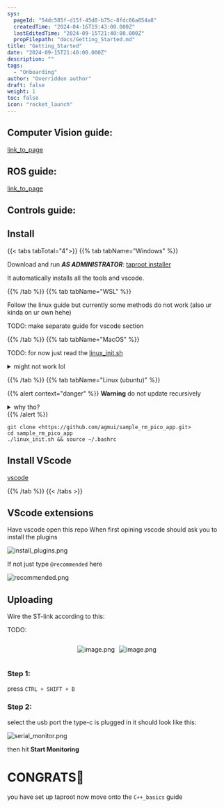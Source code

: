 ```yaml
---
sys:
  pageId: "54dc585f-d15f-45d0-b75c-8fdc66a854a8"
  createdTime: "2024-04-16T19:43:00.000Z"
  lastEditedTime: "2024-09-15T21:40:00.000Z"
  propFilepath: "docs/Getting_Started.md"
title: "Getting_Started"
date: "2024-09-15T21:40:00.000Z"
description: ""
tags:
  - "Onboarding"
author: "Overridden author"
draft: false
weight: 1
toc: false
icon: "rocket_launch"
---
```


## Computer Vision guide:

[link_to_page](86d45bc0-388b-4d26-8848-44f255f73d0e)

## ROS guide:

[link_to_page](3c76c1de-ec8f-46d6-8b0a-294005edc2d5)

## Controls guide:

## Install

{{< tabs tabTotal="4">}}
{{% tab tabName="Windows" %}}

Download and run _**AS ADMINISTRATOR**_: [taproot installer](https://github.com/Thornbots/TeachingFreshies/releases/tag/1.0)

It automatically installs all the tools and vscode.

{{% /tab %}}
{{% tab tabName="WSL" %}}

Follow the linux guide but currently some methods do not work (also ur kinda on ur own hehe)

TODO: make separate guide for vscode section

{{% /tab %}}
{{% tab tabName="MacOS" %}}

TODO: for now just read the [linux_init.sh](https://github.com/agmui/sample_rm_pico_app/blob/main/linux_init.sh)

<details>
<summary>might not work lol</summary>

`brew install libusb pkg-config`

Next install: [vscode](https://code.visualstudio.com/Download)

</details>

{{% /tab %}}
{{% tab tabName="Linux (ubuntu)" %}}

{{% alert context="danger" %}}
**Warning** do not update recursively
<details>
<summary>why tho?</summary>
There are some submodules that may go on for a while (like tinyusb) and I highly
recommend you don't need to get them.
If you want to see what submodules I update just look in `linux_init.sh`
</details>
{{% /alert %}}

```shell
git clone <https://github.com/agmui/sample_rm_pico_app.git>
cd sample_rm_pico_app
./linux_init.sh && source ~/.bashrc
```

## Install VScode

[vscode](https://code.visualstudio.com/Download)

{{% /tab %}}
{{< /tabs >}}

## VScode extensions

Have vscode open this repo
When first opining vscode should ask you to install the plugins

![install_plugins.png](https://prod-files-secure.s3.us-west-2.amazonaws.com/d518164a-d88e-44d1-a4ee-3adb3bd8bce0/89bd30f0-1825-4e77-867b-0a41ce370880/install_plugins.png?X-Amz-Algorithm=AWS4-HMAC-SHA256&X-Amz-Content-Sha256=UNSIGNED-PAYLOAD&X-Amz-Credential=ASIAZI2LB466Q2NX7ISY%2F20250327%2Fus-west-2%2Fs3%2Faws4_request&X-Amz-Date=20250327T220721Z&X-Amz-Expires=3600&X-Amz-Security-Token=IQoJb3JpZ2luX2VjEOb%2F%2F%2F%2F%2F%2F%2F%2F%2F%2FwEaCXVzLXdlc3QtMiJHMEUCIDIjFVOUWdLi%2BCWt2JQabo9TN284MA2UJenIUbDGm8d2AiEA8p9Qz5aL%2FrvbF7wzx7zIkU%2BHAzTb80SKvVch8xXiAUQq%2FwMITxAAGgw2Mzc0MjMxODM4MDUiDFk7Y%2FFPwhw7yUaAqSrcAyOdY1HL4xEsuQRz9UJV6CZPQ4l1gnydXVFMMHoMlkCGa6yd%2B1gTi%2BRxxvAxwCCI1yVbTJsBYhXZ4PXYBsk5VPvwk7tlGZKl0%2FR5z8%2BJZ3o6dp%2BFQOoQPwPqY4B5ww9H3x2pxUQgcDPYYMSu%2BBnLCKURMdVSme0bTSWjEwlIP0aEoMJuT3DnmfKtDOPfE8aEN5qGS%2BmQX9ghqdaLhYrPaxXGkC2DTqq4V6TNYlShKKgTG9xAoxF%2BEvdfBgOYXNWkRTEzTa7TYrjezJLeVWrzPxGi9v6Q8IxIGz1tz0%2FWaTV6R%2BVFHEFvXT4kypyZPCUT6F5ofBrH0ObObLiYelonx8TFYjkCYL82YVGIBCqeGCK6Te6kCx0HEWnjUuyjMjYLOGZZCCMu9EKS1wlPqjfWZchvV%2BHrQZcQOsJ4I3iSkstP5EjrVhcVGVHh0Xn%2Br1OkJ98sJ2pYVKrDTO99va8%2FL7n9qmyxmvfp%2FxjmwVzm0xJ12N5JkW8zCPZZzcWvWNlsv8GkmsGQrl%2BLFjdAuVQp%2F4eKagQFJ0T4jDqukK1r8kITJtDUTt5q%2FFVC%2Fy5pa%2FK5qG7vfHpuzj7MfHLmgYQgCOgdFheTWzEOf%2BjgxG1lXCTaF1vmVqiSwEaNwA94MOiKl78GOqUBAEcmMBo5obYpn3CvmLNbYOXI0nb07ST%2FZSWzhDh3uzQKtyIbfdbgpluAMtKygqTVtXwYyTPIBX3tEwnnrZDUaSlrxcaSHNlRAmCCYpOyh4wTKPHCrjthElc9T%2Bknu5ElXV3KKn0WABQxcrXgOrriPZ97c3g%2BPB1B8WkUh41QDOPJSZy79%2Fg7Ghhow6YwIxKrF2gTez0xR2P3uNThaoVV7eG2FVhh&X-Amz-Signature=c373d263f52dede533f42262cb1fe40a1afb2f563b2421599512f348f706dd5a&X-Amz-SignedHeaders=host&x-id=GetObject)

If not just type `@recommended` here  

![recommended.png](https://prod-files-secure.s3.us-west-2.amazonaws.com/d518164a-d88e-44d1-a4ee-3adb3bd8bce0/61e661e9-5d85-4dfc-be0d-8d2097a5e793/recommended.png?X-Amz-Algorithm=AWS4-HMAC-SHA256&X-Amz-Content-Sha256=UNSIGNED-PAYLOAD&X-Amz-Credential=ASIAZI2LB466Q2NX7ISY%2F20250327%2Fus-west-2%2Fs3%2Faws4_request&X-Amz-Date=20250327T220721Z&X-Amz-Expires=3600&X-Amz-Security-Token=IQoJb3JpZ2luX2VjEOb%2F%2F%2F%2F%2F%2F%2F%2F%2F%2FwEaCXVzLXdlc3QtMiJHMEUCIDIjFVOUWdLi%2BCWt2JQabo9TN284MA2UJenIUbDGm8d2AiEA8p9Qz5aL%2FrvbF7wzx7zIkU%2BHAzTb80SKvVch8xXiAUQq%2FwMITxAAGgw2Mzc0MjMxODM4MDUiDFk7Y%2FFPwhw7yUaAqSrcAyOdY1HL4xEsuQRz9UJV6CZPQ4l1gnydXVFMMHoMlkCGa6yd%2B1gTi%2BRxxvAxwCCI1yVbTJsBYhXZ4PXYBsk5VPvwk7tlGZKl0%2FR5z8%2BJZ3o6dp%2BFQOoQPwPqY4B5ww9H3x2pxUQgcDPYYMSu%2BBnLCKURMdVSme0bTSWjEwlIP0aEoMJuT3DnmfKtDOPfE8aEN5qGS%2BmQX9ghqdaLhYrPaxXGkC2DTqq4V6TNYlShKKgTG9xAoxF%2BEvdfBgOYXNWkRTEzTa7TYrjezJLeVWrzPxGi9v6Q8IxIGz1tz0%2FWaTV6R%2BVFHEFvXT4kypyZPCUT6F5ofBrH0ObObLiYelonx8TFYjkCYL82YVGIBCqeGCK6Te6kCx0HEWnjUuyjMjYLOGZZCCMu9EKS1wlPqjfWZchvV%2BHrQZcQOsJ4I3iSkstP5EjrVhcVGVHh0Xn%2Br1OkJ98sJ2pYVKrDTO99va8%2FL7n9qmyxmvfp%2FxjmwVzm0xJ12N5JkW8zCPZZzcWvWNlsv8GkmsGQrl%2BLFjdAuVQp%2F4eKagQFJ0T4jDqukK1r8kITJtDUTt5q%2FFVC%2Fy5pa%2FK5qG7vfHpuzj7MfHLmgYQgCOgdFheTWzEOf%2BjgxG1lXCTaF1vmVqiSwEaNwA94MOiKl78GOqUBAEcmMBo5obYpn3CvmLNbYOXI0nb07ST%2FZSWzhDh3uzQKtyIbfdbgpluAMtKygqTVtXwYyTPIBX3tEwnnrZDUaSlrxcaSHNlRAmCCYpOyh4wTKPHCrjthElc9T%2Bknu5ElXV3KKn0WABQxcrXgOrriPZ97c3g%2BPB1B8WkUh41QDOPJSZy79%2Fg7Ghhow6YwIxKrF2gTez0xR2P3uNThaoVV7eG2FVhh&X-Amz-Signature=9f7f19f505a25b15944a668f8f275507c0f7efbb5a1a6a310e2284728ddd923c&X-Amz-SignedHeaders=host&x-id=GetObject)

## Uploading

Wire the ST-link according to this:

TODO:

<div style="display: flex;flex-direction: row; column-gap:10px; max-width: 630px;justify-content: center;">
<div>

![image.png](https://prod-files-secure.s3.us-west-2.amazonaws.com/d518164a-d88e-44d1-a4ee-3adb3bd8bce0/210ecb78-1116-4d7b-b9b7-2292f66fa2c2/image.png?X-Amz-Algorithm=AWS4-HMAC-SHA256&X-Amz-Content-Sha256=UNSIGNED-PAYLOAD&X-Amz-Credential=ASIAZI2LB466RRCAZYKC%2F20250327%2Fus-west-2%2Fs3%2Faws4_request&X-Amz-Date=20250327T220727Z&X-Amz-Expires=3600&X-Amz-Security-Token=IQoJb3JpZ2luX2VjEOT%2F%2F%2F%2F%2F%2F%2F%2F%2F%2FwEaCXVzLXdlc3QtMiJGMEQCIBrbr8VWBrtjMSiFwqq6Os1UyXLVUWw%2FAC9Nv0wmDaTvAiBylmxcMEkSVc7DlIvFrjSeMvxSbr0yk68y%2Fk6CdB%2BL%2Byr%2FAwhNEAAaDDYzNzQyMzE4MzgwNSIMbPPeeOMQzTaXGNxxKtwDXXYGc4ZoZU6d%2BGXyfSW4NYNaK5rqnmpBJ5IUPuhih0a7mQOo3BehKO%2Bs%2FxQH8adeGAt8ENE2oeWenkJUujSEcRRwXxzRlnJPo4Xa96fb2GezLuRRhZ4NiR4IyQeEcFIlfr8zL69OS8yFdziHipOAwRDo%2BaPxEgiqXgLq5qBsSrbezAvoniSdv6Inq%2FXs54Ne20iwYqq4iQ0vxF2h7JJ5rDRVQh8xCzB14uKW8vqO2a%2FL0D%2Bm7i7v%2FoVAddRhLu1cn4NNRGh9xGA5W45mJPMIUO21ZBsV9NJIdgEWCL4p%2B45Ag0w8viOCCSN22KidjzbCvSodXu4cXak89BfRMfqP8tbGQYtUkgMYgj8fIH5%2BR7BuGLCEHlJJt8kFxxpnmTTE6uLWD1%2BcaTQ3BRMFS5WG1oL%2BFvqtcsE6o2IYmwJ%2BZGiDOkfmk4pX%2FEyxOcnfS2nFoPYVNwU%2FVrMu8dTcInE2SeE84yI6rOJVr09VePrFKL2a3G15fmPuw0nWshmlldnDFeThLqWFjLaY5ZHBNfm69AHEHlo5M0u56KjOaVxZxPWSQykQ72YRdbw7NhT3o6afOV4F9qIlkvkNDm6sJL043rz5PGTr4Qbn0%2BSla7czDHCp864QHhT141RosF8w0dyWvwY6pgEoJzyJjIroKDrzwtJOvPjp2eM%2BZWxW6BJJYFpcVD8Y5pnWm149MwRHATB%2F2Ny2ScDF%2FpfYaUFs7jGiTxcqvvsgtiptobt9A8FI8skqymzaTCFuLmKKpwV4eo4CqtEu4z4pgpvOKyVbisVof02MkpX5zTy4YTofN8VnFJZ6rZQgKPHtdcPwAnb%2B82y%2FSfDEe9QjpeKYTEk5GDzGqzaHBtPQ2z9aIM58&X-Amz-Signature=8cf678b865a7f5c8044fba9e650c9e33f96f7bd6541f04c60fe82d72ef78e203&X-Amz-SignedHeaders=host&x-id=GetObject)

</div>
<div>

![image.png](https://prod-files-secure.s3.us-west-2.amazonaws.com/d518164a-d88e-44d1-a4ee-3adb3bd8bce0/33a0fd0f-8ca6-4a86-8e09-26e95ded1fff/image.png?X-Amz-Algorithm=AWS4-HMAC-SHA256&X-Amz-Content-Sha256=UNSIGNED-PAYLOAD&X-Amz-Credential=ASIAZI2LB466RROM2B7M%2F20250327%2Fus-west-2%2Fs3%2Faws4_request&X-Amz-Date=20250327T220727Z&X-Amz-Expires=3600&X-Amz-Security-Token=IQoJb3JpZ2luX2VjEOT%2F%2F%2F%2F%2F%2F%2F%2F%2F%2FwEaCXVzLXdlc3QtMiJHMEUCIFCs0D0UKEqAo%2Bbcrjwbvl0trgRp15BOdIAzgiA7%2BRpWAiEA%2BPfk7XS%2BALluy6eUeqZ9yFIaodRsHqk%2FGuA9Roohnooq%2FwMITRAAGgw2Mzc0MjMxODM4MDUiDO%2FWZTofy4X4Wr63BCrcA5w5dE2Cyp3nt1DkH28Y4FmDlj2r0hFZfT3zrThqeLPUfs2xyE35abNOY02C2sez3VXMUR%2FEtHZNzXiXAjaN06dFUftZx%2FbZH6fmCc9VWMkFiSNJfVIZoGZRq0U%2F53%2BkfNNn16g7229TJ7clZ%2FT9NDN8l4xyfsf%2Be1MOX%2Fz5osVGKM5wf%2FdP2j53zYaZUUTew1CpAd%2BkL6HqaLlM%2BxsHCsbgNzRROWd54QkuTh35uurpTmzIzdz%2B%2Be8Ofb64aWl40GEgPhF0iQxx2YgtNOMuRKtMszJtSSKwgtEHsD9VcgnR58qggPaOZCRdONcgFM4lAQhNft5YSPjB7xnX9%2B57RBjJwCh%2BWyzQ%2Fglv57WIVX2FLEQuz8L9psQDJ6Y7FpMnz4%2FkRWVUVYLVHLvA2EFsndjU8yAmH0E77Oz01kjG2QL0bYQrO5bqY99qbnsoLi5%2BrP1VcKTRvakPE24i6Ql2Z3EtCisJwooMV1xDcWvrjtmRNE8nQNHrrVV3MC0ZVKvf4ZNMLowtvDkdcROmAOFSK%2FYx6D5gSgT1z%2BPzBO%2BGZ3hBSWLdhVgqiXL%2FL%2BEOP%2F7L1JZB%2Fc2m1WkKH%2BXhWAB8XneE9KAYQQ2ybgXYPIrqpPdGK%2FfMKgKaWH90gqSuMMzclr8GOqUB5DUXE4t6SwQlh65Rqw%2BwOIqm98my6FLW0wwyeulWaNCPwsbgLLcWH4vXNn%2F1tLtMTxJxgfOXINvTrRWvJ9lA6jFqDY4n2hBxiDToXH8Slq0ZC5WgHwdma9G2D1zQqyr3OqU9%2FGBMxKzNggSi%2BrbJX%2BUfKACLCstJSo3LlBLyuE%2BeKxCW%2FvFfX%2FjJ8pgG59U%2Fu3dTJT9lOCl1bD%2B8CD2aaV0kND0j&X-Amz-Signature=4d17492a214d442c696fbcc061eb60be66d095fe7b60939078d2bdff30ea4932&X-Amz-SignedHeaders=host&x-id=GetObject)

</div>
</div>

### Step 1:

press `CTRL + SHIFT + B`

### Step 2:

select the usb port the type-c is plugged in it should look like this:

![serial_monitor.png](https://prod-files-secure.s3.us-west-2.amazonaws.com/d518164a-d88e-44d1-a4ee-3adb3bd8bce0/f03f4774-05d4-4393-b6a0-d5efb6d315ab/serial_monitor.png?X-Amz-Algorithm=AWS4-HMAC-SHA256&X-Amz-Content-Sha256=UNSIGNED-PAYLOAD&X-Amz-Credential=ASIAZI2LB466Q2NX7ISY%2F20250327%2Fus-west-2%2Fs3%2Faws4_request&X-Amz-Date=20250327T220721Z&X-Amz-Expires=3600&X-Amz-Security-Token=IQoJb3JpZ2luX2VjEOb%2F%2F%2F%2F%2F%2F%2F%2F%2F%2FwEaCXVzLXdlc3QtMiJHMEUCIDIjFVOUWdLi%2BCWt2JQabo9TN284MA2UJenIUbDGm8d2AiEA8p9Qz5aL%2FrvbF7wzx7zIkU%2BHAzTb80SKvVch8xXiAUQq%2FwMITxAAGgw2Mzc0MjMxODM4MDUiDFk7Y%2FFPwhw7yUaAqSrcAyOdY1HL4xEsuQRz9UJV6CZPQ4l1gnydXVFMMHoMlkCGa6yd%2B1gTi%2BRxxvAxwCCI1yVbTJsBYhXZ4PXYBsk5VPvwk7tlGZKl0%2FR5z8%2BJZ3o6dp%2BFQOoQPwPqY4B5ww9H3x2pxUQgcDPYYMSu%2BBnLCKURMdVSme0bTSWjEwlIP0aEoMJuT3DnmfKtDOPfE8aEN5qGS%2BmQX9ghqdaLhYrPaxXGkC2DTqq4V6TNYlShKKgTG9xAoxF%2BEvdfBgOYXNWkRTEzTa7TYrjezJLeVWrzPxGi9v6Q8IxIGz1tz0%2FWaTV6R%2BVFHEFvXT4kypyZPCUT6F5ofBrH0ObObLiYelonx8TFYjkCYL82YVGIBCqeGCK6Te6kCx0HEWnjUuyjMjYLOGZZCCMu9EKS1wlPqjfWZchvV%2BHrQZcQOsJ4I3iSkstP5EjrVhcVGVHh0Xn%2Br1OkJ98sJ2pYVKrDTO99va8%2FL7n9qmyxmvfp%2FxjmwVzm0xJ12N5JkW8zCPZZzcWvWNlsv8GkmsGQrl%2BLFjdAuVQp%2F4eKagQFJ0T4jDqukK1r8kITJtDUTt5q%2FFVC%2Fy5pa%2FK5qG7vfHpuzj7MfHLmgYQgCOgdFheTWzEOf%2BjgxG1lXCTaF1vmVqiSwEaNwA94MOiKl78GOqUBAEcmMBo5obYpn3CvmLNbYOXI0nb07ST%2FZSWzhDh3uzQKtyIbfdbgpluAMtKygqTVtXwYyTPIBX3tEwnnrZDUaSlrxcaSHNlRAmCCYpOyh4wTKPHCrjthElc9T%2Bknu5ElXV3KKn0WABQxcrXgOrriPZ97c3g%2BPB1B8WkUh41QDOPJSZy79%2Fg7Ghhow6YwIxKrF2gTez0xR2P3uNThaoVV7eG2FVhh&X-Amz-Signature=d033e75c7a3382a3b0ee95b7316d8f0e680c4438752aa0cf5160281325c00802&X-Amz-SignedHeaders=host&x-id=GetObject)

then hit **Start Monitoring**

# CONGRATS🎉

you have set up taproot now move onto the `C++_basics` guide
